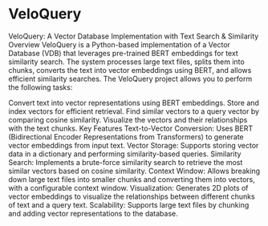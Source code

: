# VeloQuery

VeloQuery: A Vector Database Implementation with Text Search & Similarity
Overview
VeloQuery is a Python-based implementation of a Vector Database (VDB) that leverages pre-trained BERT embeddings for text similarity search. The system processes large text files, splits them into chunks, converts the text into vector embeddings using BERT, and allows efficient similarity searches. The VeloQuery project allows you to perform the following tasks:

Convert text into vector representations using BERT embeddings.
Store and index vectors for efficient retrieval.
Find similar vectors to a query vector by comparing cosine similarity.
Visualize the vectors and their relationships with the text chunks.
Key Features
Text-to-Vector Conversion: Uses BERT (Bidirectional Encoder Representations from Transformers) to generate vector embeddings from input text.
Vector Storage: Supports storing vector data in a dictionary and performing similarity-based queries.
Similarity Search: Implements a brute-force similarity search to retrieve the most similar vectors based on cosine similarity.
Context Window: Allows breaking down large text files into smaller chunks and converting them into vectors, with a configurable context window.
Visualization: Generates 2D plots of vector embeddings to visualize the relationships between different chunks of text and a query text.
Scalability: Supports large text files by chunking and adding vector representations to the database.
